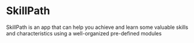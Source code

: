 # SkillPath
SkillPath is an app that can help you achieve and learn some valuable skills and characteristics using a well-organized pre-defined modules 
